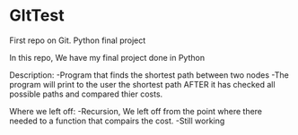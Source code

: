 # GItTest
First repo on Git. Python final project

In this repo, We have my final project done in Python

Description:
-Program that finds the shortest path between two nodes
-The program will print to the user the shortest path AFTER it has checked all possible paths and compared thier costs. 

Where we left off:
-Recursion, We left off from the point where there needed to a function that compairs the cost. 
-Still working
